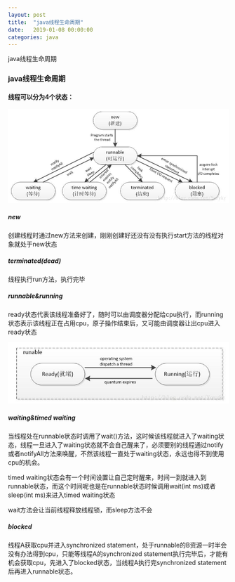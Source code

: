 ```yaml
---
layout: post
title:  "java线程生命周期"
date:   2019-01-08 00:00:00
categories: java
---
```


java线程生命周期

<!--more-->

### java线程生命周期

#### 线程可以分为4个状态：

![1](/img/2019-01-08-thread/1.jpg)

##### new

创建线程时通过new方法来创建，刚刚创建好还没有没有执行start方法的线程对象就处于new状态

##### terminated(dead)

线程执行run方法，执行完毕

##### runnable&running

ready状态代表该线程准备好了，随时可以由调度器分配给cpu执行，而running状态表示该线程正在占用cpu，原子操作结束后，又可能由调度器让出cpu进入ready状态

![2](/img/2019-01-08-thread/2.jpg)

##### waiting&timed waiting

当线程处在runnable状态时调用了wait()方法，这时候该线程就进入了waiting状态，线程一旦进入了waiting状态就不会自己醒来了，必须要别的线程通过notify或者notifyAll方法来唤醒，不然该线程一直处于waiting状态，永远也得不到使用cpu的机会。

timed waiting状态会有一个时间设置让自己定时醒来，时间一到就进入到runnable状态，而这个时间呢也是在runnable状态时候调用wait(int ms)或者sleep(int ms)来进入timed waiting状态

wait方法会让当前线程释放线程锁，而sleep方法不会

##### blocked
线程A获取cpu并进入synchronized statement，处于runnable的B资源一时半会没有办法得到cpu，只能等线程A的synchronized statement执行完毕后，才能有机会获取cpu，先进入了blocked状态，当线程A执行完synchronized statement后再进入runnable状态。

